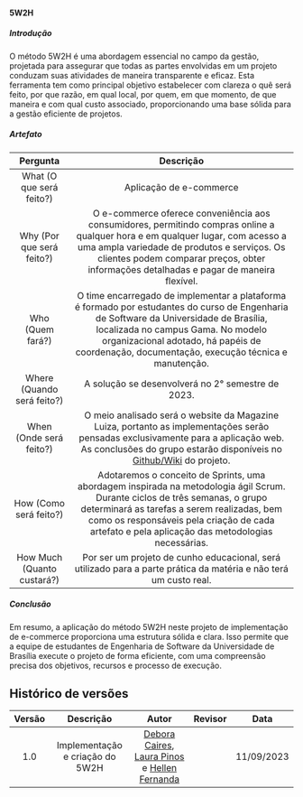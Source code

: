 #### 5W2H

##### Introdução
O método 5W2H é uma abordagem essencial no campo da gestão, projetada para assegurar que todas as partes envolvidas em um projeto conduzam suas atividades de maneira transparente e eficaz. Esta ferramenta tem como principal objetivo estabelecer com clareza o quê será feito, por que razão, em qual local, por quem, em que momento, de que maneira e com qual custo associado, proporcionando uma base sólida para a gestão eficiente de projetos.


##### Artefato

| Pergunta | Descrição | 
| :--: | :--: | 
| What (O que será feito?) | Aplicação de e-commerce |
| Why (Por que será feito?) | O e-commerce  oferece conveniência aos consumidores, permitindo compras online a qualquer hora e em qualquer lugar, com acesso a uma ampla variedade de produtos e serviços. Os clientes podem comparar preços, obter informações detalhadas e pagar de maneira flexível. |
| Who (Quem fará?) | O time encarregado de implementar a plataforma é formado por estudantes do curso de Engenharia de Software da Universidade de Brasília, localizada no campus Gama. No modelo organizacional adotado, há papéis de coordenação, documentação, execução técnica e manutenção. |
| Where (Quando será feito?) | A solução se desenvolverá no 2° semestre de 2023. |
| When (Onde será feito?) | O meio analisado será o website da Magazine Luiza, portanto as implementações serão pensadas exclusivamente para a aplicação web. As conclusões do grupo estarão disponíveis no [Github/Wiki](https://unbarqdsw2023-2.github.io/2023.2_G7_ProjetoMagazineLuiza/) do projeto. |
| How (Como será feito?) |Adotaremos o conceito de Sprints, uma abordagem inspirada na metodologia ágil Scrum. Durante ciclos de três semanas, o grupo determinará as tarefas a serem realizadas, bem como os responsáveis pela criação de cada artefato e pela aplicação das metodologias necessárias. |
| How Much (Quanto custará?) |Por ser um projeto de cunho educacional, será utilizado para a parte prática da matéria e não terá um custo real. |


##### Conclusão

Em resumo, a aplicação do método 5W2H neste projeto de implementação de e-commerce proporciona uma estrutura sólida e clara. Isso permite que a equipe de estudantes de Engenharia de Software da Universidade de Brasília execute o projeto de forma eficiente, com uma compreensão precisa dos objetivos, recursos e processo de execução.

## Histórico de versões

| Versão |                      Descrição                      |              Autor              |       Revisor       |    Data    |
| :----: | :-------------------------------------------------: | :-----------------------------: | :-----------------: | :--------: |
|  1.0   |               Implementação e criação do 5W2H               |           [Debora Caires](https://github.com/deboracaires), [Laura Pinos](https://github.com/laurapinos) e [Hellen Fernanda](https://github.com/Hellen159)           |    | 11/09/2023 |
